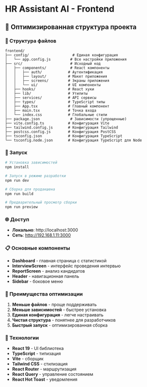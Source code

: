 # HR Assistant AI - Frontend

## 🚀 Оптимизированная структура проекта

### 📁 Структура файлов

```
frontend/
├── config/                    # Единая конфигурация
│   └── app.config.js         # Все настройки приложения
├── src/                      # Исходный код
│   ├── components/           # React компоненты
│   │   ├── auth/            # Аутентификация
│   │   ├── layout/          # Макет приложения
│   │   ├── screens/         # Экраны приложения
│   │   └── ui/              # UI компоненты
│   ├── hooks/               # React хуки
│   ├── lib/                 # Утилиты
│   ├── services/            # API сервисы
│   ├── types/               # TypeScript типы
│   ├── App.tsx              # Главный компонент
│   ├── main.tsx             # Точка входа
│   └── index.css            # Глобальные стили
├── package.json              # Зависимости (упрощенные)
├── vite.config.ts           # Конфигурация Vite
├── tailwind.config.js       # Конфигурация Tailwind
├── postcss.config.js        # Конфигурация PostCSS
├── tsconfig.json            # Конфигурация TypeScript
└── tsconfig.node.json       # Конфигурация TypeScript для Node
```

### 🚀 Запуск

```bash
# Установка зависимостей
npm install

# Запуск в режиме разработки
npm run dev

# Сборка для продакшена
npm run build

# Предварительный просмотр сборки
npm run preview
```

### 🌐 Доступ

- **Локально**: http://localhost:3000
- **Сеть**: http://192.168.1.11:3000

### 📋 Основные компоненты

- **Dashboard** - главная страница с статистикой
- **InterviewScreen** - интерфейс проведения интервью
- **ReportScreen** - анализ кандидатов
- **Header** - навигационная панель
- **Sidebar** - боковое меню

### 🎯 Преимущества оптимизации

1. **Меньше файлов** - проще поддерживать
2. **Меньше зависимостей** - быстрее установка
3. **Единая конфигурация** - легче настраивать
4. **Чистая структура** - понятнее для разработчиков
5. **Быстрый запуск** - оптимизированная сборка

### 🔧 Технологии

- **React 19** - UI библиотека
- **TypeScript** - типизация
- **Vite** - сборщик
- **Tailwind CSS** - стилизация
- **React Router** - маршрутизация
- **React Query** - управление состоянием
- **React Hot Toast** - уведомления